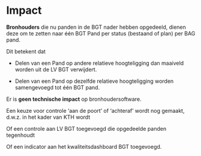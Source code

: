 # Impact

**Bronhouders** die nu panden in de BGT nader hebben opgedeeld, dienen deze om
te zetten naar één BGT Pand per status (bestaand of plan) per BAG pand.

Dit betekent dat

-   Delen van een Pand op andere relatieve hoogteligging dan maaiveld worden uit
    de LV BGT verwijdert.

-   Delen van een Pand op dezelfde relatieve hoogteligging worden samengevoegd
    tot één BGT pand.

Er is **geen technische impact** op bronhoudersoftware.

Een keuze voor controle ‘aan de poort’ of ‘achteraf’ wordt nog gemaakt, d.w.z.
in het kader van KTH wordt

Of een controle aan LV BGT toegevoegd die opgedeelde panden tegenhoudt

Of een indicator aan het kwaliteitsdashboard BGT toegevoegd.
